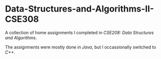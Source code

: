 # Data-Structures-and-Algorithms-II-CSE308 

A collection of home assignments I completed in _CSE208: Data Structures and Algorithms_. 

The assignments were mostly done in _Java_, but I occassionally switched to _C++_. 
